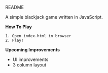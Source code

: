 README

A simple blackjack game written in JavaScript.

<b>How To Play</b>

	1. Open index.html in browser
	2. Play!



<b>Upcoming Improvements</b>
	<ul>
		<li>UI improvements</li>
		<li>3 column layout</li>
	</ul>
